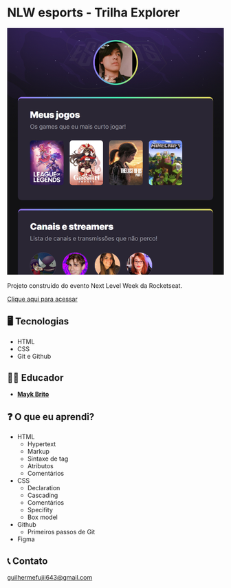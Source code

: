 # NLW esports - Trilha Explorer

![preview](./.github/preview.png)

Projeto construído do evento Next Level Week da Rocketseat.

[Clique aqui para acessar](https://fujiihiroshi.github.io/nlw-esports-explorer)

## 🖥️ Tecnologias
- HTML
- CSS
- Git e Github

## 👨‍🏫 Educador
- [**Mayk Brito**](https://github.com/maykbrito)

## ❓ O que eu aprendi?
- HTML
  - Hypertext
  - Markup
  - Sintaxe de tag
  - Atributos
  - Comentários
- CSS
  - Declaration
  - Cascading
  - Comentários
  - Specifity
  - Box model
- Github
  - Primeiros passos de Git
- Figma


## 📞 Contato
guilhermefujii643@gmail.com